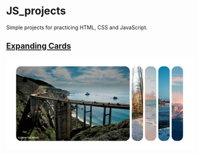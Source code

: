 # JS_projects
Simple projects for practicing HTML, CSS and JavaScript.

## [Expanding Cards](https://laughing-yalow-ae2452.netlify.app)

![The San Juan Mountains are beautiful!](https://github.com/Rolandt10/JS_projects/blob/master/readme_imgs/expanding_cards.PNG)

